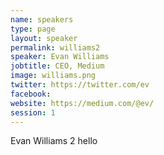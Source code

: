 ```yaml
---
name: speakers
type: page
layout: speaker
permalink: williams2
speaker: Evan Williams
jobtitle: CEO, Medium
image: williams.png
twitter: https://twitter.com/ev
facebook: 
website: https://medium.com/@ev/
session: 1
---
```

Evan Williams 2 hello